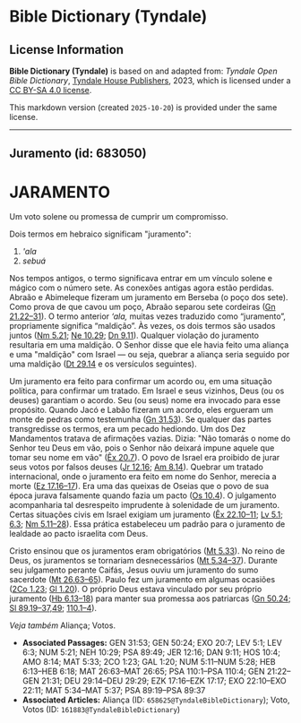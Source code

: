 # Bible Dictionary (Tyndale)

## License Information

**Bible Dictionary (Tyndale)** is based on and adapted from: _Tyndale Open Bible Dictionary_, [Tyndale House Publishers](https://tyndaleopenresources.com/), 2023, which is licensed under a [CC BY-SA 4.0 license](https://creativecommons.org/licenses/by-sa/4.0/legalcode.en).

This markdown version (created `2025-10-20`) is provided under the same license.



--------------------------------

## Juramento (id: 683050)

JARAMENTO
=========

Um voto solene ou promessa de cumprir um compromisso.

Dois termos em hebraico significam "juramento":

1. *'ala*
2. *sebuá*

Nos tempos antigos, o termo significava entrar em um vínculo solene e mágico com o número sete. As conexões antigas agora estão perdidas. Abraão e Abimeleque fizeram um juramento em Berseba (o poço dos sete). Como prova de que cavou um poço, Abraão separou sete cordeiras ([Gn 21\.22–31](https://ref.ly/Gen21:22-Gen21:31)). O termo anterior *‘ala,* muitas vezes traduzido como “juramento”, propriamente significa “maldição”. Às vezes, os dois termos são usados juntos ([Nm 5\.21](https://ref.ly/Num5:21); [Ne 10\.29](https://ref.ly/Neh10:29); [Dn 9\.11](https://ref.ly/Dan9:11)). Qualquer violação do juramento resultaria em uma maldição. O Senhor disse que ele havia feito uma aliança e uma "maldição" com Israel — ou seja, quebrar a aliança seria seguido por uma maldição ([Dt 29\.14](https://ref.ly/Deut29:14-Deut29:29) e os versículos seguintes).

Um juramento era feito para confirmar um acordo ou, em uma situação política, para confirmar um tratado. Em Israel e seus vizinhos, Deus (ou os deuses) garantiam o acordo. Seu (ou seus) nome era invocado para esse propósito. Quando Jacó e Labão fizeram um acordo, eles ergueram um monte de pedras como testemunha ([Gn 31\.53](https://ref.ly/Gen31:53)). Se qualquer das partes transgredisse os termos, era um pecado hediondo. Um dos Dez Mandamentos tratava de afirmações vazias. Dizia: "Não tomarás o nome do Senhor teu Deus em vão, pois o Senhor não deixará impune aquele que tomar seu nome em vão" ([Êx 20\.7](https://ref.ly/Exod20:7)). O povo de Israel era proibido de jurar seus votos por falsos deuses ([Jr 12\.16](https://ref.ly/Jer12:16); [Am 8\.14](https://ref.ly/Amos8:14)). Quebrar um tratado internacional, onde o juramento era feito em nome do Senhor, merecia a morte ([Ez 17\.16–17](https://ref.ly/Ezek17:16-Ezek17:17)). Era uma das queixas de Oseias que o povo de sua época jurava falsamente quando fazia um pacto ([Os 10\.4](https://ref.ly/Hos10:4)). O julgamento acompanharia tal desrespeito imprudente à solenidade de um juramento. Certas situações civis em Israel exigiam um juramento ([Êx 22\.10–11](https://ref.ly/Exod22:10-Exod22:11); [Lv 5\.1](https://ref.ly/Lev5:1); [6\.3](https://ref.ly/Lev6:3); [Nm 5\.11–28](https://ref.ly/Num5:11-Num5:28)). Essa prática estabeleceu um padrão para o juramento de lealdade ao pacto israelita com Deus.

Cristo ensinou que os juramentos eram obrigatórios ([Mt 5\.33](https://ref.ly/Matt5:33)). No reino de Deus, os juramentos se tornariam desnecessários ([Mt 5\.34–37](https://ref.ly/Matt5:34-Matt5:37)). Durante seu julgamento perante Caifás, Jesus ouviu um juramento do sumo sacerdote ([Mt 26\.63–65](https://ref.ly/Matt26:63-Matt26:65)). Paulo fez um juramento em algumas ocasiões ([2Co 1\.23](https://ref.ly/2Cor1:23); [Gl 1\.20](https://ref.ly/Gal1:20)). O próprio Deus estava vinculado por seu próprio juramento ([Hb 6\.13–18](https://ref.ly/Heb6:13-Heb6:18)) para manter sua promessa aos patriarcas ([Gn 50\.24](https://ref.ly/Gen50:24); [Sl 89\.19–37,49](https://ref.ly/Ps89:19-Ps89:37); [110\.1–4](https://ref.ly/Ps110:1-Ps110:4)).

*Veja também* Aliança; Votos.

* **Associated Passages:** GEN 31:53; GEN 50:24; EXO 20:7; LEV 5:1; LEV 6:3; NUM 5:21; NEH 10:29; PSA 89:49; JER 12:16; DAN 9:11; HOS 10:4; AMO 8:14; MAT 5:33; 2CO 1:23; GAL 1:20; NUM 5:11–NUM 5:28; HEB 6:13–HEB 6:18; MAT 26:63–MAT 26:65; PSA 110:1–PSA 110:4; GEN 21:22–GEN 21:31; DEU 29:14–DEU 29:29; EZK 17:16–EZK 17:17; EXO 22:10–EXO 22:11; MAT 5:34–MAT 5:37; PSA 89:19–PSA 89:37
* **Associated Articles:** Aliança (ID: `658625@TyndaleBibleDictionary`); Voto, Votos (ID: `161883@TyndaleBibleDictionary`)


